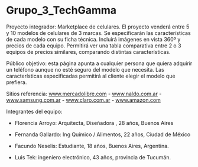 # Grupo_3_TechGamma

Proyecto integrador: Marketplace de celulares.
El proyecto venderá entre 5 y 10 modelos de celulares de 3 marcas.
Se especificarán las características de cada modelo con su ficha técnica.
Incluirá imágenes en vista 360º y precios de cada equipo.
Permitirá ver una tabla comparativa entre 2 o 3 equipos de precios similares, comparando distintas características.

Público objetivo: esta página apunta a cualquier persona que quiera adquirir un teléfono aunque no esté seguro del modelo que necesita. 
Las características especificadas permitirá al cliente elegir el modelo que prefiera.

Sitios referencia: www.mercadolibre.com - www.naldo.com.ar - www.samsung.com.ar - www.claro.com.ar - www.amazon.com

Integrantes del equipo:
- Florencia Arroyo: Arquitecta, Diseñadora , 28 años, Buenos Aires

- Fernanda Gallardo: Ing Químico / Alimentos, 22 años, Ciudad de México

- Facundo Neselis: Estudiante, 18 años, Buenos Aires, Argentina.

- Luis Tek: ingeniero electrónico, 43 años, provincia de Tucumán.